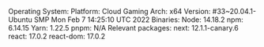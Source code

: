 Operating System:
  Platform: Cloud Gaming
  Arch: x64
  Version: #33~20.04.1-Ubuntu SMP Mon Feb 7 14:25:10 UTC 2022
Binaries:
  Node: 14.18.2
  npm: 6.14.15
  Yarn: 1.22.5
  pnpm: N/A
Relevant packages:
  next: 12.1.1-canary.6
  react: 17.0.2
  react-dom: 17.0.2
